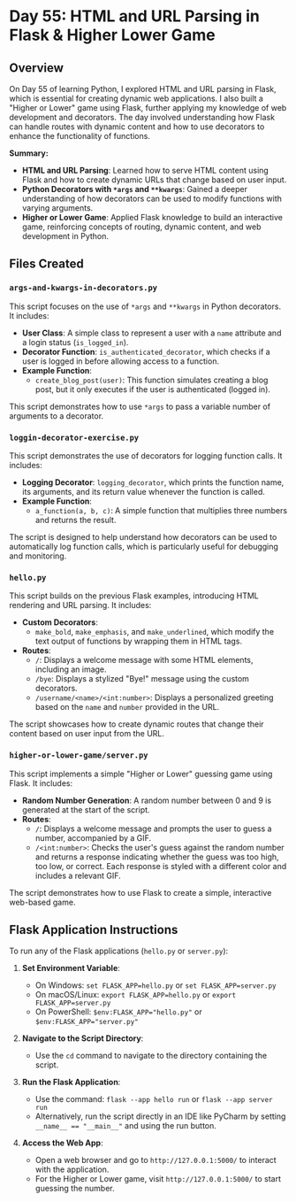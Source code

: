 # Day 55: HTML and URL Parsing in Flask & Higher Lower Game

## Overview

On Day 55 of learning Python, I explored HTML and URL parsing in Flask, which is essential for creating dynamic web applications. I also built a "Higher or Lower" game using Flask, further applying my knowledge of web development and decorators. The day involved understanding how Flask can handle routes with dynamic content and how to use decorators to enhance the functionality of functions.

**Summary:**

- **HTML and URL Parsing**: Learned how to serve HTML content using Flask and how to create dynamic URLs that change based on user input.
- **Python Decorators with `*args` and `**kwargs`**: Gained a deeper understanding of how decorators can be used to modify functions with varying arguments.
- **Higher or Lower Game**: Applied Flask knowledge to build an interactive game, reinforcing concepts of routing, dynamic content, and web development in Python.


## Files Created

### `args-and-kwargs-in-decorators.py`

This script focuses on the use of `*args` and `**kwargs` in Python decorators. It includes:

- **User Class**: A simple class to represent a user with a `name` attribute and a login status (`is_logged_in`).
- **Decorator Function**: `is_authenticated_decorator`, which checks if a user is logged in before allowing access to a function.
- **Example Function**:
  - `create_blog_post(user)`: This function simulates creating a blog post, but it only executes if the user is authenticated (logged in).
  
This script demonstrates how to use `*args` to pass a variable number of arguments to a decorator.

### `loggin-decorator-exercise.py`

This script demonstrates the use of decorators for logging function calls. It includes:

- **Logging Decorator**: `logging_decorator`, which prints the function name, its arguments, and its return value whenever the function is called.
- **Example Function**:
  - `a_function(a, b, c)`: A simple function that multiplies three numbers and returns the result.
  
The script is designed to help understand how decorators can be used to automatically log function calls, which is particularly useful for debugging and monitoring.

### `hello.py`

This script builds on the previous Flask examples, introducing HTML rendering and URL parsing. It includes:

- **Custom Decorators**: 
  - `make_bold`, `make_emphasis`, and `make_underlined`, which modify the text output of functions by wrapping them in HTML tags.
- **Routes**:
  - `/`: Displays a welcome message with some HTML elements, including an image.
  - `/bye`: Displays a stylized "Bye!" message using the custom decorators.
  - `/username/<name>/<int:number>`: Displays a personalized greeting based on the `name` and `number` provided in the URL.

The script showcases how to create dynamic routes that change their content based on user input from the URL.


### `higher-or-lower-game/server.py`

This script implements a simple "Higher or Lower" guessing game using Flask. It includes:

- **Random Number Generation**: A random number between 0 and 9 is generated at the start of the script.
- **Routes**:
  - `/`: Displays a welcome message and prompts the user to guess a number, accompanied by a GIF.
  - `/<int:number>`: Checks the user's guess against the random number and returns a response indicating whether the guess was too high, too low, or correct. Each response is styled with a different color and includes a relevant GIF.

The script demonstrates how to use Flask to create a simple, interactive web-based game.

## Flask Application Instructions

To run any of the Flask applications (`hello.py` or `server.py`):

1. **Set Environment Variable**:
   - On Windows: `set FLASK_APP=hello.py` or `set FLASK_APP=server.py`
   - On macOS/Linux: `export FLASK_APP=hello.py` or `export FLASK_APP=server.py`
   - On PowerShell: `$env:FLASK_APP="hello.py"` or `$env:FLASK_APP="server.py"`

2. **Navigate to the Script Directory**:
   - Use the `cd` command to navigate to the directory containing the script.

3. **Run the Flask Application**:
   - Use the command: `flask --app hello run` or `flask --app server run`
   - Alternatively, run the script directly in an IDE like PyCharm by setting `__name__ == "__main__"` and using the run button.

4. **Access the Web App**:
   - Open a web browser and go to `http://127.0.0.1:5000/` to interact with the application.
   - For the Higher or Lower game, visit `http://127.0.0.1:5000/` to start guessing the number.
